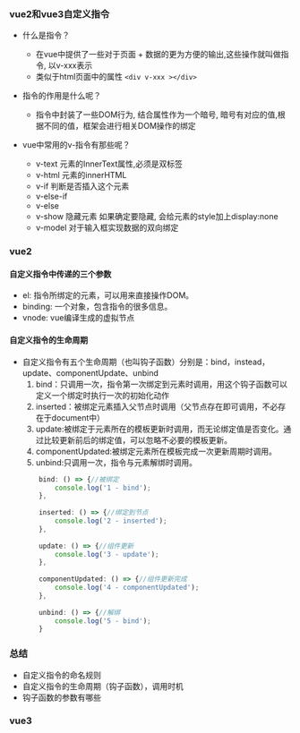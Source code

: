 ### vue2和vue3自定义指令

- 什么是指令？
    - 在vue中提供了一些对于页面 + 数据的更为方便的输出,这些操作就叫做指令, 以v-xxx表示
    - 类似于html页面中的属性 `<div v-xxx ></div>`

- 指令的作用是什么呢？
    - 指令中封装了一些DOM行为, 结合属性作为一个暗号, 暗号有对应的值,根据不同的值，框架会进行相关DOM操作的绑定

- vue中常用的v-指令有那些呢？
    - v-text 元素的InnerText属性,必须是双标签
    - v-html 元素的innerHTML
    - v-if 判断是否插入这个元素
    - v-else-if
    - v-else
    - v-show 隐藏元素 如果确定要隐藏, 会给元素的style加上display:none
    - v-model 对于输入框实现数据的双向绑定

### vue2
#### 自定义指令中传递的三个参数
- el: 指令所绑定的元素，可以用来直接操作DOM。
- binding: 一个对象，包含指令的很多信息。
- vnode: vue编译生成的虚拟节点

#### 自定义指令的生命周期
- 自定义指令有五个生命周期（也叫钩子函数）分别是：bind，instead，update、componentUpdate、unbind
    1. bind：只调用一次，指令第一次绑定到元素时调用，用这个钩子函数可以定义一个绑定时执行一次的初始化动作
    2. inserted：被绑定元素插入父节点时调用（父节点存在即可调用，不必存在于document中）
    3. update:被绑定于元素所在的模板更新时调用，而无论绑定值是否变化。通过比较更新前后的绑定值，可以忽略不必要的模板更新。
    4. componentUpdated:被绑定元素所在模板完成一次更新周期时调用。
    5. unbind:只调用一次，指令与元素解绑时调用。
    ```js
        bind: () => {//被绑定
            console.log('1 - bind');
        },
        
        inserted: () => {//绑定到节点
            console.log('2 - inserted');
        },
        
        update: () => {//组件更新
            console.log('3 - update');
        },
        
        componentUpdated: () => {//组件更新完成
            console.log('4 - componentUpdated');
        },
        
        unbind: () => {//解绑
            console.log('5 - bind');
        }
    ```

### 总结
- 自定义指令的命名规则
- 自定义指令的生命周期（钩子函数），调用时机
- 钩子函数的参数有哪些

### vue3